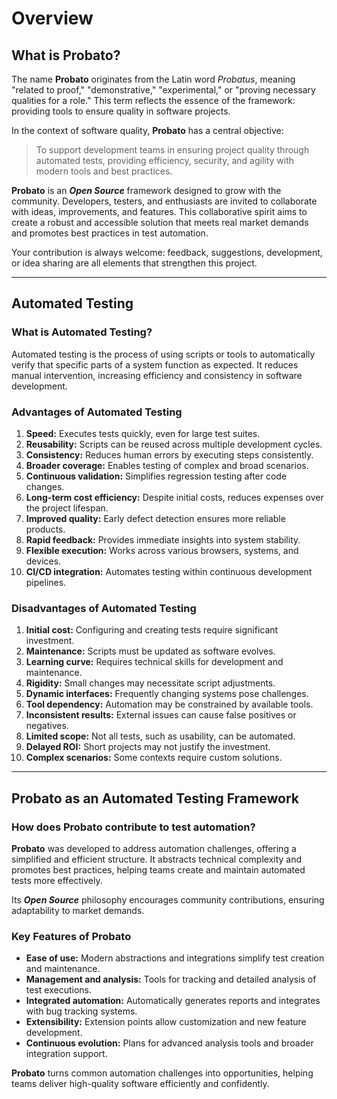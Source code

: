 
# Overview

## **What is Probato?**

The name **Probato** originates from the Latin word _Probatus_, meaning "related to proof," "demonstrative," "experimental," or "proving necessary qualities for a role." This term reflects the essence of the framework: providing tools to ensure quality in software projects.

In the context of software quality, **Probato** has a central objective:
> To support development teams in ensuring project quality through automated tests, providing efficiency, security, and agility with modern tools and best practices.

**Probato** is an **_Open Source_** framework designed to grow with the community. Developers, testers, and enthusiasts are invited to collaborate with ideas, improvements, and features. This collaborative spirit aims to create a robust and accessible solution that meets real market demands and promotes best practices in test automation.

Your contribution is always welcome: feedback, suggestions, development, or idea sharing are all elements that strengthen this project.

---

## **Automated Testing**

### **What is Automated Testing?**

Automated testing is the process of using scripts or tools to automatically verify that specific parts of a system function as expected. It reduces manual intervention, increasing efficiency and consistency in software development.

### **Advantages of Automated Testing**

1. **Speed:** Executes tests quickly, even for large test suites.
2. **Reusability:** Scripts can be reused across multiple development cycles.
3. **Consistency:** Reduces human errors by executing steps consistently.
4. **Broader coverage:** Enables testing of complex and broad scenarios.
5. **Continuous validation:** Simplifies regression testing after code changes.
6. **Long-term cost efficiency:** Despite initial costs, reduces expenses over the project lifespan.
7. **Improved quality:** Early defect detection ensures more reliable products.
8. **Rapid feedback:** Provides immediate insights into system stability.
9. **Flexible execution:** Works across various browsers, systems, and devices.
10. **CI/CD integration:** Automates testing within continuous development pipelines.

### **Disadvantages of Automated Testing**

1. **Initial cost:** Configuring and creating tests require significant investment.
2. **Maintenance:** Scripts must be updated as software evolves.
3. **Learning curve:** Requires technical skills for development and maintenance.
4. **Rigidity:** Small changes may necessitate script adjustments.
5. **Dynamic interfaces:** Frequently changing systems pose challenges.
6. **Tool dependency:** Automation may be constrained by available tools.
7. **Inconsistent results:** External issues can cause false positives or negatives.
8. **Limited scope:** Not all tests, such as usability, can be automated.
9. **Delayed ROI:** Short projects may not justify the investment.
10. **Complex scenarios:** Some contexts require custom solutions.

---

## **Probato as an Automated Testing Framework**

### **How does Probato contribute to test automation?**

**Probato** was developed to address automation challenges, offering a simplified and efficient structure. It abstracts technical complexity and promotes best practices, helping teams create and maintain automated tests more effectively.

Its **_Open Source_** philosophy encourages community contributions, ensuring adaptability to market demands.

### **Key Features of Probato**

- **Ease of use:** Modern abstractions and integrations simplify test creation and maintenance.
- **Management and analysis:** Tools for tracking and detailed analysis of test executions.
- **Integrated automation:** Automatically generates reports and integrates with bug tracking systems.
- **Extensibility:** Extension points allow customization and new feature development.
- **Continuous evolution:** Plans for advanced analysis tools and broader integration support.

**Probato** turns common automation challenges into opportunities, helping teams deliver high-quality software efficiently and confidently.
